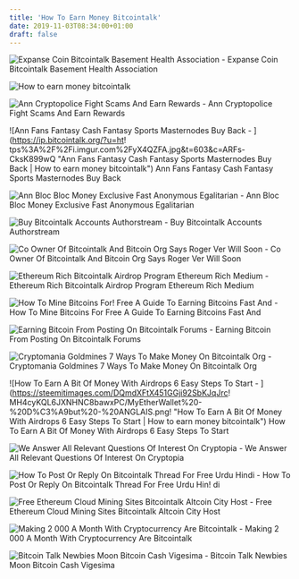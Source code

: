 ```yaml
---
title: 'How To Earn Money Bitcointalk'
date: 2019-11-03T08:34:00+01:00
draft: false
---
```


![Expanse Coin Bitcointalk Basement Health Association - ](https://basementhealth.org/yelz/imgs/2018-09/18642691990_expanse-coin-bitcointalk.jpg "Expanse Coin Bitcointalk Basement Health Association | How to earn money bitcointalk") Expanse Coin Bitcointalk Basement Health Association

![How to earn money bitcointalk](https://commodity.com/wp-content/uploads/2017/12/bitcoin-cash-visa-card.png "How to earn money bitcointalk") 

![Ann Cryptopolice Fight Scams And Earn Rewards - ](https://ip.bitcointalk.org/?u=https%3A%2F%2Fi.imgur.com%2FtgWdZiuh.png&t=603&c=U6KTjt9V1hP2EA "Ann Cryptopolice Fight Scams And Earn Rewards | How to earn money bitcointalk") Ann Cryptopolice Fight Scams And Earn Rewards

![Ann Fans Fantasy Cash Fantasy Sports Masternodes Buy Back - ](https://ip.bitcointalk.org/?u=ht!   tps%3A%2F%2Fi.imgur.com%2FyX4QZFA.jpg&t=603&c=ARFs-CksK899wQ "Ann Fans Fantasy Cash Fantasy Sports Masternodes Buy Back | How to earn money bitcointalk") Ann Fans Fantasy Cash Fantasy Sports Masternodes Buy Back

![Ann Bloc Bloc Money Exclusive Fast Anonymous Egalitarian - ](https://ip.bitcointalk.org/?u=https%3A%2F%2Fbloc.money%2Fbitcointalk%2Fann%2Fimg%2Fdownload.jpg&t=603&c=1iE1DMnbK8ur5w "Ann Bloc Bloc Money Exclusive Fast Anonymous Egalitarian | How to earn money bitcointalk") Ann Bloc Bloc Money Exclusive Fast Anonymous Egalitarian

![Buy Bitcointalk Accounts Authorstream - ](http://c.asstatic.com/images/3466499_636638390804613571-slide1_normal.png "Buy Bitcointalk Accounts Authorstream | How to earn money bitcoi!   ntalk") Buy Bitcointalk Accounts Authorstream

![Co Owner Of Bitcointalk And Bitcoin Org Says Roger Ver Will Soon - ](https://zycrypto.com/wp-content/uploads/2019/02/Co-owner-Of-Bitcointalk-and-Bitcoin.org-says-Roger-Ver-will-soon-Return-to-Bitcoin-As-BCH-is-Quickly-Dying.png "Co Owner Of Bitcointalk And Bitcoin Org Says Roger Ver Will Soon | How to earn money bitcointalk") Co Owner Of Bitcointalk And Bitcoin Org Says Roger Ver Will Soon

![Ethereum Rich Bitcointalk Airdrop Program Ethereum Rich Medium - ](https://miro.medium.com/max/2000/1*Xh1iH66X2lhlwcngYBDbiQ.jpeg "Ethereum Rich Bitcointalk Airdrop Program Ethereum Rich Medium | How to earn money bitcointalk") Ethereum Rich Bitcointalk Airdrop Program Ethereum Rich Medium

![How To Mine Bitcoins For!    Free A Guide To Earning Bitcoins Fast And - ](http://cryptocreed.com/wp-content/uploads/2017/05/Earn-Free-Bitcoin-1.png "How To Mine Bitcoins For Free A Guide To Earning Bitcoins Fast And | How to earn money bitcointalk") How To Mine Bitcoins For Free A Guide To Earning Bitcoins Fast And

![Earning Bitcoin From Posting On Bitcointalk Forums - ](https://i.ytimg.com/vi/v5-SaZWm88o/maxresdefault.jpg "Earning Bitcoin From Posting On Bitcointalk Forums | How to earn money bitcointalk") Earning Bitcoin From Posting On Bitcointalk Forums

![Cryptomania Goldmines 7 Ways To Make Money On Bitcointalk Org - ](https://i.ytimg.com/vi/QFust-dWmi0/maxresdefault.jpg "Cryptomania Goldmines 7 Ways To Make Money On Bitcointalk Org | How to earn money bitcointalk") Cryptomania Goldmines 7 Ways To Make Money On Bitcointalk Org

![How To Earn A Bit Of Money With Airdrops 6 Easy Steps To Start - ](https://steemitimages.com/DQmdXFtX451GGji92SbKJqJrc!   MH4cyKQL6JXNHNC8bawxPC/MyEtherWallet%20-%20D%C3%A9but%20-%20ANGLAIS.png!    "How To Earn A Bit Of Money With Airdrops 6 Easy Steps To Start | How to earn money bitcointalk") How To Earn A Bit Of Money With Airdrops 6 Easy Steps To Start

![We Answer All Relevant Questions Of Interest On Cryptopia - ](https://i.pinimg.com/originals/cc/42/ca/cc42ca1a16a6f35b31487ca7847fbe82.png "We Answer All Relevant Questions Of Interest On Cryptopia | How to earn money bitcointalk") We Answer All Relevant Questions Of Interest On Cryptopia

![How To Post Or Reply On Bitcointalk Thread For Free Urdu Hindi - ](https://i.ytimg.com/vi/1egBu0jtj00/maxresdefault.jpg "How To Post Or Reply On Bitcointalk Thread For Free Urdu Hindi | How to earn money bitcointalk") How To Post Or Reply On Bitcointalk Thread For Free Urdu Hin! di

![Free Ethereum Cloud Mining Sites Bitcointalk Altcoin City Host - ](https://i.ytimg.com/vi/dR0g5tcJxmY/maxresdefault.jpg "Free Ethereum Cloud Mining Sites Bitcointalk Altcoin City Host | How to earn money bitcointalk") Free Ethereum Cloud Mining Sites Bitcointalk Altcoin City Host

![Making 2 000 A Month With Cryptocurrency Are Bitcointalk - ](https://nulltx.com/wp-content/uploads/2018/11/making-money-cryptocurrency.jpg "Making 2 000 A Month With Cryptocurrency Are Bitcointalk | How to earn money bitcointalk") Making 2 000 A Month With Cryptocurrency Are Bitcointalk

![Bitcoin Talk Newbies Moon Bitcoin Cash Vigesima - ](https://image.ibb.co/kvB3b6/Fire_Shot_Capture_6_Coin_Pot_I_Cryptocurrency_microwallet_https_coinpot_co_coin_dogecoin_convert.png "Bitcoin T!   alk Newbies Moon Bitcoin Cash Vigesima | How to earn money bitcointalk") Bitcoin Talk Newbies Moon Bitcoin Cash Vigesima
